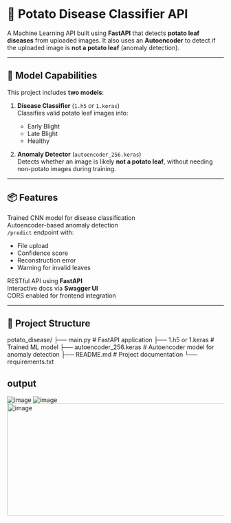 # 🥔 Potato Disease Classifier API

A Machine Learning API built using **FastAPI** that detects **potato leaf diseases** from uploaded images. It also uses an **Autoencoder** to detect if the uploaded image is **not a potato leaf** (anomaly detection).

---

## 🧠 Model Capabilities

This project includes **two models**:
1. **Disease Classifier** (`1.h5` or `1.keras`)  
   Classifies valid potato leaf images into:
   - Early Blight
   - Late Blight
   - Healthy

2. **Anomaly Detector** (`autoencoder_256.keras`)  
   Detects whether an image is likely **not a potato leaf**, without needing non-potato images during training.

---

## 📦 Features

 Trained CNN model for disease classification  
 Autoencoder-based anomaly detection  
 `/predict` endpoint with:
- File upload
- Confidence score
- Reconstruction error
- Warning for invalid leaves

 RESTful API using **FastAPI**  
 Interactive docs via **Swagger UI**  
 CORS enabled for frontend integration

---

## 📁 Project Structure


 potato_disease/
├── main.py # FastAPI application
├── 1.h5 or 1.keras # Trained ML model
├── autoencoder_256.keras # Autoencoder model for anomaly detection
├── README.md # Project documentation
└── requirements.txt



## output 
![image](https://github.com/user-attachments/assets/41e4c86e-57e2-48d5-aea9-63ae49e10e7b)
![image](https://github.com/user-attachments/assets/338733d0-7a08-4e11-9f21-a00ed6c8d9bd)
<img width="985" height="261" alt="image" src="https://github.com/user-attachments/assets/150ec1ae-2197-48d6-951a-8d72cffbb9fd" />



